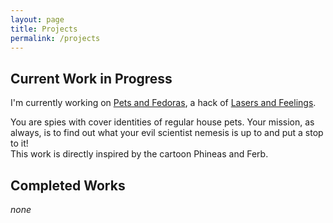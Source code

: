 ```yaml
---
layout: page
title: Projects
permalink: /projects
---
```


## Current Work in Progress

I'm currently working on [Pets and Fedoras](projects/pets-and-fedoras), a hack of [Lasers and Feelings](https://johnharper.itch.io/lasers-feelings).

You are spies with cover identities of regular house pets.  Your mission, as always, is to find out what your evil scientist nemesis is up to and put a stop to it!  
This work is directly inspired by the cartoon Phineas and Ferb.

## Completed Works
_none_